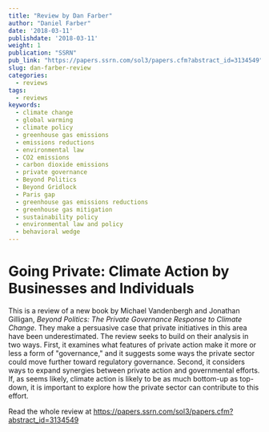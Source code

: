```yaml
---
title: "Review by Dan Farber"
author: "Daniel Farber"
date: '2018-03-11'
publishdate: '2018-03-11'
weight: 1
publication: "SSRN"
pub_link: "https://papers.ssrn.com/sol3/papers.cfm?abstract_id=3134549"
slug: dan-farber-review
categories:
  - reviews
tags:
  - reviews
keywords:
  - climate change
  - global warming
  - climate policy
  - greenhouse gas emissions
  - emissions reductions
  - environmental law
  - CO2 emissions
  - carbon dioxide emissions
  - private governance
  - Beyond Politics
  - Beyond Gridlock
  - Paris gap
  - greenhouse gas emissions reductions
  - greenhouse gas mitigation
  - sustainability policy
  - environmental law and policy
  - behavioral wedge
---
```

# Going Private: Climate Action by Businesses and Individuals

This is a review of a new book by Michael Vandenbergh and Jonathan Gilligan,
_Beyond Politics: The Private Governance Response to Climate Change_.
They make a persuasive case that private initiatives in this area have been underestimated.
The review seeks to build on their analysis in two ways.
First, it examines what features of private action make it more or less a form of "governance," and it suggests some
ways the private sector could move further toward regulatory governance.
Second, it considers ways to expand synergies between private action and governmental efforts.
If, as seems likely, climate action is likely to be as much bottom-up as top-down, it is important to explore how the
private sector can contribute to this effort.

Read the whole review at <https://papers.ssrn.com/sol3/papers.cfm?abstract_id=3134549>

